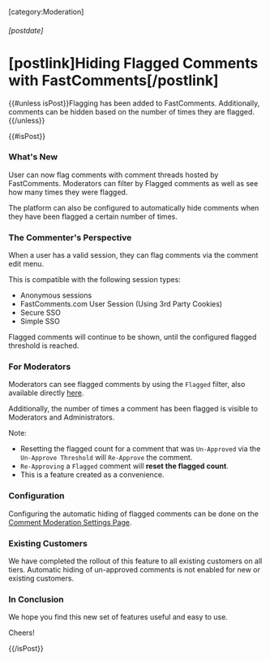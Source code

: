 [category:Moderation]

###### [postdate]

# [postlink]Hiding Flagged Comments with FastComments[/postlink]

{{#unless isPost}}Flagging has been added to FastComments. Additionally, comments can be hidden based on the number of times they are flagged.{{/unless}}

{{#isPost}}

### What's New

User can now flag comments with comment threads hosted by FastComments. Moderators can filter by Flagged comments as well as see how many times they were flagged.

The platform can also be configured to automatically hide comments when they have been flagged a certain number of times.

### The Commenter's Perspective

When a user has a valid session, they can flag comments via the comment edit menu. 

This is compatible with the following session types:

- Anonymous sessions
- FastComments.com User Session (Using 3rd Party Cookies)
- Secure SSO
- Simple SSO

Flagged comments will continue to be shown, until the configured flagged threshold is reached.

### For Moderators

Moderators can see flagged comments by using the `Flagged` filter, also available directly [here](https://fastcomments.com/auth/my-account/moderate-comments?byIPFromComment=&filter=flagged&text-search=&page=1&count=50).

Additionally, the number of times a comment has been flagged is visible to Moderators and Administrators.

Note:

- Resetting the flagged count for a comment that was `Un-Approved` via the `Un-Approve Threshold` will `Re-Approve` the comment.
- `Re-Approving` a `Flagged` comment will **reset the flagged count**.
- This is a feature created as a convenience.

### Configuration

Configuring the automatic hiding of flagged comments can be done on the [Comment Moderation Settings Page](https://fastcomments.com/auth/my-account/moderate-comments/settings).

### Existing Customers

We have completed the rollout of this feature to all existing customers on all tiers. Automatic hiding of un-approved comments is not enabled for new or existing customers.

### In Conclusion

We hope you find this new set of features useful and easy to use. 

Cheers!

{{/isPost}}
